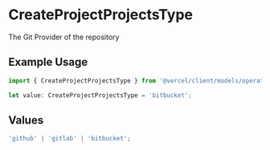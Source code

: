 # CreateProjectProjectsType

The Git Provider of the repository

## Example Usage

```typescript
import { CreateProjectProjectsType } from '@vercel/client/models/operations';

let value: CreateProjectProjectsType = 'bitbucket';
```

## Values

```typescript
'github' | 'gitlab' | 'bitbucket';
```
